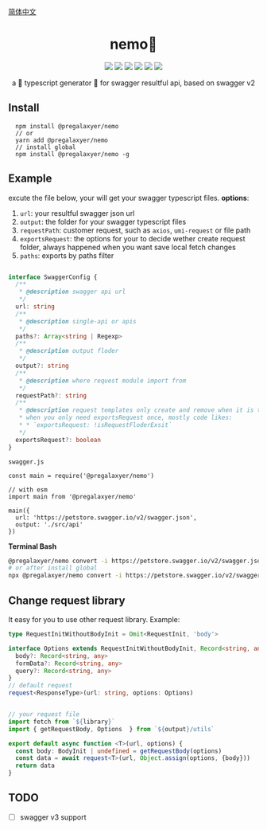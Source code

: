 
[简体中文](Readme.zh.md)

<h1 style="text-align: center">nemo🐠</h1>

<div  style="text-align: center">
<img src="https://img.shields.io/npm/v/@pregalaxyer/nemo?color=%23&style=plastic" />
<img src="https://img.shields.io/npm/l/@pregalaxyer/nemo" />
<img src="https://img.shields.io/travis/com/pregalaxyer/nemo?style=plastic"/>
<img src="https://img.shields.io/codecov/c/github/pregalaxyer/nemo?style=plastic"/>
<img src="https://img.shields.io/npm/dm/@pregalaxyer/nemo?style=plastic">
<img src="https://img.shields.io/badge/pkg--manage-pnpm-orange">
</div>

<p  style="text-align: center"> a 💪 typescript generator 🔨 for swagger resultful api, based on swagger v2 </p>




## Install

```node
  npm install @pregalaxyer/nemo
  // or
  yarn add @pregalaxyer/nemo
  // install global
  npm install @pregalaxyer/nemo -g
```

## Example
excute the file below, your will get your swagger typescript files.
<b>options</b>:
  
  1. `url`: your resultful swagger json url
  2. `output`: the folder for your swagger typescript files
  3. `requestPath`: customer request, such as `axios`, `umi-request` or file path
  4. `exportsRequest`: the options for your to decide wether create request folder, always happened when you want save local fetch changes
  5. `paths`: exports by paths filter

```typescript

interface SwaggerConfig {
  /**
   * @description swagger api url
   */
  url: string
  /**
   * @description single-api or apis
   */
  paths?: Array<string | Regexp>
  /**
   * @description output floder
   */
  output?: string
  /**
   * @description where request module import from
   */
  requestPath?: string
  /**
   * @description request templates only create and remove when it is true
   * when you only need exportsRequest once, mostly code likes:
   * * `exportsRequest: !isRequestFloderExsit`
   */
  exportsRequest?: boolean
}
```
`swagger.js`
```node
const main = require('@pregalaxyer/nemo')

// with esm
import main from '@pregalaxyer/nemo'

main({
  url: 'https://petstore.swagger.io/v2/swagger.json',
  output: './src/api'
})

```

**Terminal Bash**

``` bash
@pregalaxyer/nemo convert -i https://petstore.swagger.io/v2/swagger.json -o ./src/api
# or after install global
npx @pregalaxyer/nemo convert -i https://petstore.swagger.io/v2/swagger.json -o ./src/api

```

## Change request library
It easy for you to use other request library. Example:

```typescript
type RequestInitWithoutBodyInit = Omit<RequestInit, 'body'>

interface Options extends RequestInitWithoutBodyInit, Record<string, any> {
  body?: Record<string, any>
  formData?: Record<string, any>
  query?: Record<string, any>
}
// default request
request<ResponseType>(url: string, options: Options)


// your request file
import fetch from `${library}`
import { getRequestBody, Options  } from `${output}/utils`

export default async function <T>(url, options) {
  const body: BodyInit | undefined = getRequestBody(options)
  const data = await request<T>(url, Object.assign(options, {body}))
  return data
}
```






## TODO
- [ ] swagger v3 support


